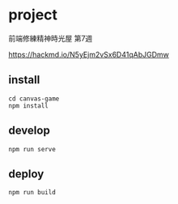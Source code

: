 # project
前端修練精神時光屋
第7週

https://hackmd.io/N5yEjm2vSx6D41qAbJGDmw

## install
```
cd canvas-game
npm install
```

## develop
```
npm run serve
```

## deploy
```
npm run build
```